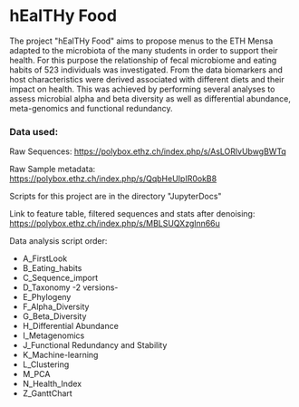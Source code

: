 # hEalTHy Food

The project "hEalTHy Food" aims to propose menus to the ETH Mensa adapted to the microbiota of the many students in order to support their health. For this purpose the relationship of fecal microbiome and eating habits of 523 individuals was investigated. From the data biomarkers and host characteristics were derived associated with different diets and their impact on health. This was achieved by performing several analyses to assess microbial alpha and beta diversity as well as differential abundance, meta-genomics and functional redundancy.

### Data used: 

Raw Sequences: https://polybox.ethz.ch/index.php/s/AsLORlvUbwgBWTq

Raw Sample metadata: https://polybox.ethz.ch/index.php/s/QqbHeUIpIR0okB8

Scripts for this project are in the directory "JupyterDocs"

Link to feature table, filtered sequences and stats after denoising: https://polybox.ethz.ch/index.php/s/MBLSUQXzglnn66u

Data analysis script order:
- A_FirstLook
- B_Eating_habits
- C_Sequence_import
- D_Taxonomy -2 versions-
- E_Phylogeny
- F_Alpha_Diversity
- G_Beta_Diversity
- H_Differential Abundance
- I_Metagenomics
- J_Functional Redundancy and Stability
- K_Machine-learning
- L_Clustering
- M_PCA
- N_Health_Index
- Z_GanttChart
